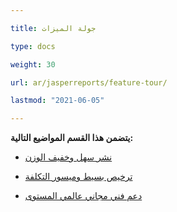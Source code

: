 ```yaml
---

title: جولة الميزات

type: docs

weight: 30

url: ar/jasperreports/feature-tour/

lastmod: "2021-06-05"

---
```




**يتضمن هذا القسم المواضيع التالية:**



- [نشر سهل وخفيف الوزن](/pdf/jasperreports/easy-and-lightweight-deployment/)

- [ترخيص بسيط وميسور التكلفة](/pdf/jasperreports/simple-and-affordable-licensing/)

- [دعم فني مجاني عالمي المستوى](/pdf/jasperreports/world-class-free-technical-support/)